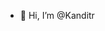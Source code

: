 - 👋 Hi, I’m @Kanditr

<!---
Kanditr/Kanditr is a ✨ special ✨ repository because its `README.md` (this file) appears on your GitHub profile.
You can click the Preview link to take a look at your changes.
--->
